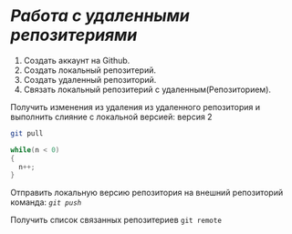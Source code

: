 # ***Работа с удаленными репозитериями***

1. Создать аккаунт на Github.
2. Создать локальный репозитерий.
3. Создать удаленный репозиторий.
4. Связать локальный репозитерий с удаленным(Репозиторием).

Получить изменения из удаления из удаленного репозитория и выполнить слияние с локальной версией: версия 2
```bash
git pull
```
```c#
while(n < 0)
{
  n++;
}
```

Отправить локальную версию репозитория на внешний репозиторий команда: *`git push`*

Получить список связанных репозитериев `git remote`
